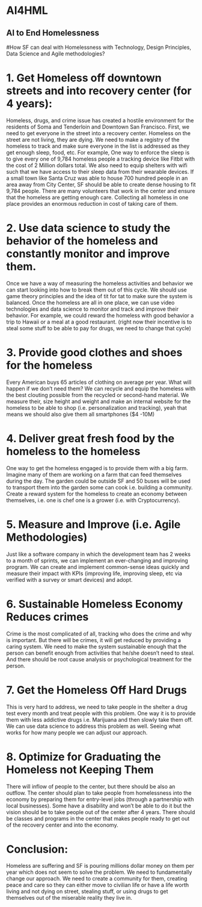 # AI4HML

## AI to End Homelessness  

#How SF can deal with Homelessness with Technology, Design Principles, Data Science and Agile methodologies?
# 1. Get Homeless off downtown streets and into recovery center (for 4 years):
Homeless, drugs, and crime issue has created a hostile environment for the residents of Soma and Tenderloin and Downtown San Francisco. First, we need to get everyone in the street into a recovery center. Homeless on the street are not living, they are dying. We need to make a registry of the homeless to track and make sure everyone in the list is addressed as they get enough sleep, food, etc. For example, One way to enforce the sleep is to give every one of 9,784 homeless people a tracking device like Fitbit with the cost of 2 Million dollars total. We also need to equip shelters with wifi such that we have access to their sleep data from their wearable devices.
If a small town like Santa Cruz was able to house 700 hundred people in an area away from City Center, SF should be able to create dense housing to fit 9,784 people. There are many volunteers that work in the center and ensure that the homeless are getting enough care. Collecting all homeless in one place provides an enormous reduction in cost of taking care of them.
# 2. Use data science to study the behavior of the homeless and constantly monitor and improve them.
Once we have a way of measuring the homeless activities and behavior we can start looking into how to break them out of this cycle. We should use game theory principles and the idea of tit for tat to make sure the system is balanced. Once the homeless are all in one place, we can use video technologies and data science to monitor and track and improve their behavior. For example, we could reward the homeless with good behavior a trip to Hawaii or a meal at a good restaurant. (right now their incentive is to steal some stuff to be able to pay for drugs, we need to change that cycle)
# 3. Provide good clothes and shoes for the homeless
Every American buys 65 articles of clothing on average per year. What will happen if we don’t need them? We can recycle and equip the homeless with the best clouting possible from the recycled or second-hand material. We measure their, size height and weight and make an internal website for the homeless to be able to shop (i.e. personalization and tracking), yeah that means we should also give them all smartphones ($4 -10M)
# 4. Deliver great fresh food by the homeless to the homeless
One way to get the homeless engaged is to provide them with a big farm. Imagine many of them are working on a farm that can feed themselves during the day. The garden could be outside SF and 50 buses will be used to transport them into the garden some can cook i.e. building a community. Create a reward system for the homeless to create an economy between themselves, i.e. one is chef one is a grower (i.e. with Cryptocurrency).
# 5. Measure and Improve (i.e. Agile Methodologies)
Just like a software company in which the development team has 2 weeks to a month of sprints, we can implement an ever-changing and improving program. We can create and implement common-sense ideas quickly and measure their impact with KPIs (improving life, improving sleep, etc via verified with a survey or smart devices) and adopt.
# 6. Sustainable Homeless Economy Reduces crimes
Crime is the most complicated of all, tracking who does the crime and why is important. But there will be crimes, it will get reduced by providing a caring system. We need to make the system sustainable enough that the person can benefit enough from activities that he/she doesn’t need to steal. And there should be root cause analysis or psychological treatment for the person.
# 7. Get the Homeless Off Hard Drugs
This is very hard to address, we need to take people in the shelter a drug test every month and treat people with this problem. One way it is to provide them with less addictive drugs i.e. Marijuana and then slowly take them off. We can use data science to address this problem as well. Seeing what works for how many people we can adjust our approach.
# 8. Optimize for Graduating the Homeless not Keeping Them
There will inflow of people to the center, but there should be also an outflow. The center should plan to take people from homelessness into the economy by preparing them for entry-level jobs (through a partnership with local businesses). Some have a disability and won’t be able to do it but the vision should be to take people out of the center after 4 years. There should be classes and programs in the center that makes people ready to get out of the recovery center and into the economy.
# Conclusion:
Homeless are suffering and SF is pouring millions dollar money on them per year which does not seem to solve the problem. We need to fundamentally change our approach. We need to create a community for them, creating peace and care so they can either move to civilian life or have a life worth living and not dying on street, stealing stuff, or using drugs to get themselves out of the miserable reality they live in.
